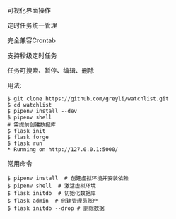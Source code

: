 可视化界面操作

定时任务统一管理

完全兼容Crontab

支持秒级定时任务

任务可搜索、暂停、编辑、删除

用法:
```
$ git clone https://github.com/greyli/watchlist.git
$ cd watchlist
$ pipenv install --dev
$ pipenv shell
# 需提前创建数据库
$ flask init 
$ flask forge
$ flask run
* Running on http://127.0.0.1:5000/
```

常用命令
```
$ pipenv install  # 创建虚拟环境并安装依赖
$ pipenv shell  # 激活虚拟环境
$ flask initdb  # 初始化数据库
$ flask admin  # 创建管理员账户
$ flask initdb --drop # 删除数据
````

